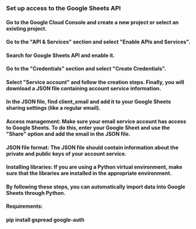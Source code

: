 <h3>Set up access to the Google Sheets API</h3>

<h4>Go to the Google Cloud Console and create a new project or select an existing project. </h4>
<h4>Go to the "API & Services" section and select "Enable APIs and Services". </h4>
<h4>Search for Google Sheets API and enable it. </h4>
<h4>Go to the "Credentials" section and select "Create Credentials". </h4>
<h4>Select "Service account" and follow the creation steps. Finally, you will download a JSON file containing account service information. </h4>
<h4>In the JSON file, find client_email and add it to your Google Sheets sharing settings (like a regular email). </h4>
<h4>Access management: Make sure your email service account has access to Google Sheets. To do this, enter your Google Sheet and use the "Share" option and add the email in the JSON file. </h4>
<h4>JSON file format: The JSON file should contain information about the private and public keys of your account service. </h4>
<h4>Installing libraries: If you are using a Python virtual environment, make sure that the libraries are installed in the appropriate environment.</h4>

<h4>By following these steps, you can automatically import data into Google Sheets through Python.</h4>

<h4>Requirements: </h4>
<h4>pip install gspread google-auth</h4>
